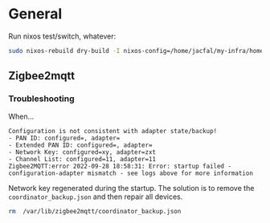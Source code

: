 # General

Run nixos test/switch, whatever:

```sh
sudo nixos-rebuild dry-build -I nixos-config=/home/jacfal/my-infra/home-gw/configuration.nix
```

## Zigbee2mqtt

### Troubleshooting

When...

```
Configuration is not consistent with adapter state/backup!
- PAN ID: configured=, adapter=
- Extended PAN ID: configured=, adapter=
- Network Key: configured=xy, adapter=zxt
- Channel List: configured=11, adapter=11
Zigbee2MQTT:error 2022-09-28 18:58:31: Error: startup failed - configuration-adapter mismatch - see logs above for more information
```

Network key regenerated during the startup. The solution is to remove the `coordinator_backup.json` and then repair all devices.

```bash
rm  /var/lib/zigbee2mqtt/coordinator_backup.json 
```
